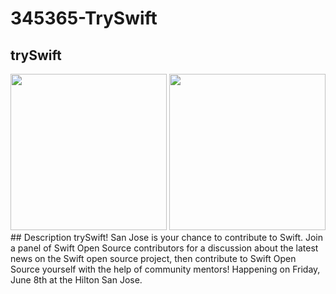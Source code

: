 # 345365-TrySwift

## trySwift
<img src="https://cloud.githubusercontent.com/assets/4190298/23140345/534ae20c-f7b1-11e6-8584-b65aded1f59e.png" width=250>
<img src="https://cloud.githubusercontent.com/assets/4190298/23140344/53463e82-f7b1-11e6-8d84-c0cedcc930b1.png" width=250>
## Description
trySwift! San Jose is your chance to contribute to Swift. Join a panel of Swift Open Source contributors for a discussion about the latest news on the Swift open source project, then contribute to Swift Open Source yourself with the help of community mentors! Happening on Friday, June 8th at the Hilton San Jose.
